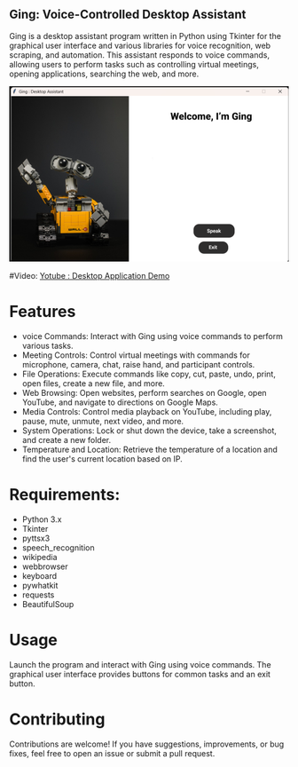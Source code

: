 
## Ging: Voice-Controlled Desktop Assistant
Ging is a desktop assistant program written in Python using Tkinter for the graphical user interface and various libraries for voice recognition, web scraping, and automation. This assistant responds to voice commands, allowing users to perform tasks such as controlling virtual meetings, opening applications, searching the web, and more.

![Alt text](https://github.com/ParasBhawsar/Desktop_assistant_application/blob/main/gui.png)

#Video:
[Yotube : Desktop Application Demo](https://www.youtube.com/watch?v=G3SEwhey1qw)

# Features
- voice Commands: Interact with Ging using voice commands to perform various tasks.
- Meeting Controls: Control virtual meetings with commands for microphone, camera, chat, raise hand, and participant controls.
- File Operations: Execute commands like copy, cut, paste, undo, print, open files, create a new file, and more.
- Web Browsing: Open websites, perform searches on Google, open YouTube, and navigate to directions on Google Maps.
- Media Controls: Control media playback on YouTube, including play, pause, mute, unmute, next video, and more.
- System Operations: Lock or shut down the device, take a screenshot, and create a new folder.
- Temperature and Location: Retrieve the temperature of a location and find the user's current location based on IP.

# Requirements:
- Python 3.x
- Tkinter
- pyttsx3
- speech_recognition
- wikipedia
- webbrowser
- keyboard
- pywhatkit
- requests
- BeautifulSoup


# Usage
Launch the program and interact with Ging using voice commands.
The graphical user interface provides buttons for common tasks and an exit button.

# Contributing
Contributions are welcome! If you have suggestions, improvements, or bug fixes, feel free to open an issue or submit a pull request.

